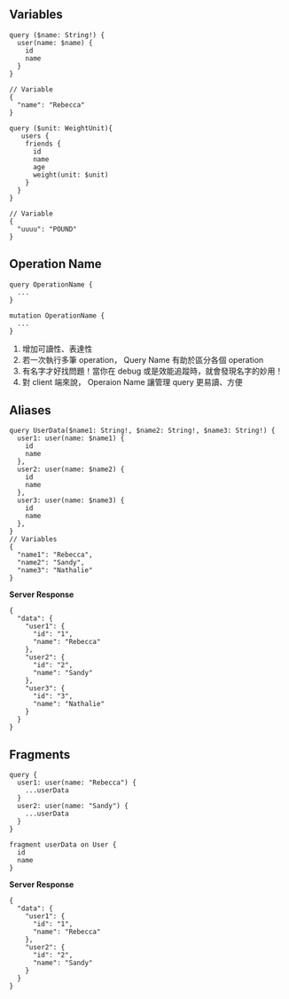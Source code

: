 ## Variables

```
query ($name: String!) {
  user(name: $name) {
    id
    name
  }
}

// Variable
{
  "name": "Rebecca"
}
```

```
query ($unit: WeightUnit){
   users {
    friends {
      id
      name
      age
      weight(unit: $unit)
    }
  }
}

// Variable
{
  "uuuu": "POUND"
}
```

## Operation Name

```
query OperationName {
  ...
}

mutation OperationName {
  ...
}
```

1. 增加可讀性、表達性
2. 若一次執行多筆 operation， Query Name 有助於區分各個 operation
3. 有名字才好找問題！當你在 debug 或是效能追蹤時，就會發現名字的妙用！
4. 對 client 端來說， Operaion Name 讓管理 query 更易讀、方便

## Aliases

```
query UserData($name1: String!, $name2: String!, $name3: String!) {
  user1: user(name: $name1) {
    id
    name
  },
  user2: user(name: $name2) {
    id
    name
  },
  user3: user(name: $name3) {
    id
    name
  },
}
// Variables 
{
  "name1": "Rebecca",
  "name2": "Sandy",
  "name3": "Nathalie"
}
```

**Server Response**

```
{
  "data": {
    "user1": {
      "id": "1",
      "name": "Rebecca"
    },
    "user2": {
      "id": "2",
      "name": "Sandy"
    },
    "user3": {
      "id": "3",
      "name": "Nathalie"
    }
  }
}
```

## Fragments

```
query {
  user1: user(name: "Rebecca") {
    ...userData
  }
  user2: user(name: "Sandy") {
    ...userData
  }
}

fragment userData on User {
  id
  name
}
```

**Server Response**

```
{
  "data": {
    "user1": {
      "id": "1",
      "name": "Rebecca"
    },
    "user2": {
      "id": "2",
      "name": "Sandy"
    }
  }
}
```

